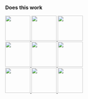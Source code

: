 ### Does this work

<a href="https://tictactoe-but-its-in-my-readme-robo-monk.vercel.app/api/click?username=null&i=0&href=https%3A%2F%2Fgithub.com%2Fnull%2F"> <img src="https://tictactoe-but-its-in-my-readme-robo-monk.vercel.app/api/cell.svg?username=null&i=0&href=https%3A%2F%2Fgithub.com%2Fnull%2F" style='width: 80px;'> </a> <a href="https://tictactoe-but-its-in-my-readme-robo-monk.vercel.app/api/click?username=null&i=1&href=https%3A%2F%2Fgithub.com%2Fnull%2F"> <img src="https://tictactoe-but-its-in-my-readme-robo-monk.vercel.app/api/cell.svg?username=null&i=1&href=https%3A%2F%2Fgithub.com%2Fnull%2F" style='width: 80px;'> </a> <a href="https://tictactoe-but-its-in-my-readme-robo-monk.vercel.app/api/click?username=null&i=2&href=https%3A%2F%2Fgithub.com%2Fnull%2F"> <img src="https://tictactoe-but-its-in-my-readme-robo-monk.vercel.app/api/cell.svg?username=null&i=2&href=https%3A%2F%2Fgithub.com%2Fnull%2F" style='width: 80px;'> </a> <br> <a href="https://tictactoe-but-its-in-my-readme-robo-monk.vercel.app/api/click?username=null&i=3&href=https%3A%2F%2Fgithub.com%2Fnull%2F"> <img src="https://tictactoe-but-its-in-my-readme-robo-monk.vercel.app/api/cell.svg?username=null&i=3&href=https%3A%2F%2Fgithub.com%2Fnull%2F" style='width: 80px;'> </a> <a href="https://tictactoe-but-its-in-my-readme-robo-monk.vercel.app/api/click?username=null&i=4&href=https%3A%2F%2Fgithub.com%2Fnull%2F"> <img src="https://tictactoe-but-its-in-my-readme-robo-monk.vercel.app/api/cell.svg?username=null&i=4&href=https%3A%2F%2Fgithub.com%2Fnull%2F" style='width: 80px;'> </a> <a href="https://tictactoe-but-its-in-my-readme-robo-monk.vercel.app/api/click?username=null&i=5&href=https%3A%2F%2Fgithub.com%2Fnull%2F"> <img src="https://tictactoe-but-its-in-my-readme-robo-monk.vercel.app/api/cell.svg?username=null&i=5&href=https%3A%2F%2Fgithub.com%2Fnull%2F" style='width: 80px;'> </a> <br> <a href="https://tictactoe-but-its-in-my-readme-robo-monk.vercel.app/api/click?username=null&i=6&href=https%3A%2F%2Fgithub.com%2Fnull%2F"> <img src="https://tictactoe-but-its-in-my-readme-robo-monk.vercel.app/api/cell.svg?username=null&i=6&href=https%3A%2F%2Fgithub.com%2Fnull%2F" style='width: 80px;'> </a> <a href="https://tictactoe-but-its-in-my-readme-robo-monk.vercel.app/api/click?username=null&i=7&href=https%3A%2F%2Fgithub.com%2Fnull%2F"> <img src="https://tictactoe-but-its-in-my-readme-robo-monk.vercel.app/api/cell.svg?username=null&i=7&href=https%3A%2F%2Fgithub.com%2Fnull%2F" style='width: 80px;'> </a> <a href="https://tictactoe-but-its-in-my-readme-robo-monk.vercel.app/api/click?username=null&i=8&href=https%3A%2F%2Fgithub.com%2Fnull%2F"> <img src="https://tictactoe-but-its-in-my-readme-robo-monk.vercel.app/api/cell.svg?username=null&i=8&href=https%3A%2F%2Fgithub.com%2Fnull%2F" style='width: 80px;'> </a>

